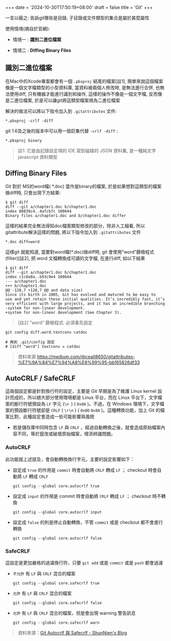 +++
date = '2024-10-30T17:50:19+08:00'
draft = false
title = 'Git'
+++

一言以蔽之: 告訴git哪些是目錄, 子目錄或文件類型的集合是屬於甚麼屬性

使用情境(摘自於官網):

* 情境一 : **識別二進位檔案**

* 情境二 : **Diffing Binary Files**

## **識別二進位檔案**

在Mac中的Xcode專案都會有一個 `.pbxproj` 結尾的檔案[註1], 簡單來說這個檔案像是一個文字檔類型的小型資料庫, 當資料被兩個人修改時, 是無法進行合併, 也無法使用diff, 只有機器才能進行識別和操作, 這樣的操作不像是一個文字檔, 反而像是二進位檔案, 於是可以讓git將這類型檔案視為二進位檔案

解決的做法可以將以下指令加入到 `.gitattributes` 文件:

```text
*.pbxproj -crlf -diff
```

git 1.6及之後的版本中可以用一個巨集代替 `-crlf -diff` :

```text
*.pbxproj binary
```

> 註1: 它是由記錄設定項的 IDE 寫到磁碟的 JSON 資料集, 是一種純文字 javascript 資料類型

## **Diffing Binary Files**

Git 對於 MS的word檔( *.doc) 當作是binary的檔案, 於是如果想對這類型的檔案做diff時, 只會出現下方結果:

```shell
$ git diff
diff --git a/chapter1.doc b/chapter1.doc
index 88839c4..4afcb7c 100644
Binary files a/chapter1.doc and b/chapter1.doc differ
```

這樣的結果完全無法得知doc檔案類型修改的部分，除非人工細看, 所以gitattribute解決這樣的問題, 將以下指令加入到 `.gitattributes` 文件

```text
*.doc diff=word
```

這樣git 就能知道, 當要對word檔(*.doc)做diff時, git 會使用”word”篩檢程式(filter)[註2], 把 word 文檔轉換成可讀的文字檔, 在進行diff, 如以下結果

```shell
$ git diff
diff --git a/chapter1.doc b/chapter1.doc
index c1c8a0a..b93c9e4 100644
--- a/chapter1.doc
+++ b/chapter1.doc
@@ -128,7 +128,7 @@ and data size)
Since its birth in 2005, Git has evolved and matured to be easy to   use and yet retain these initial qualities. It’s incredibly fast, it’s very efficient with large projects, and it has an incredible branching
-system for non-linear development.
+system for non-linear development (See Chapter 3).
```

> [註2] ”word” 篩檢程式: 必須事先設定

```shell
git config diff.word.textconv catdoc

# 再到 .git/config 設定
# [diff "word"] textconv = catdoc
```

> 資料來源
> https://medium.com/@ceall8650/gitattributes-%E7%9A%84%E7%94%A8%E8%99%95-bb165826df33


## AutoCRLF / SafeCRLF

這兩個設定都是針對換行符的設定，主要是 Git 早期是為了維護 Linux kernel 設計而成的，所以絕大部分使用環境都是 Linux 平台，而在 Linux 平台下，文字檔案的斷行符號預設為 `LF` 字元 (`\n `) ( `0x0A` )。不過，在 Windows 環境下，文字檔案的預設斷行符號卻是 `CRLF` ( `\r\n` ) ( `0x0D` `0x0A` )。這種轉換功能，加上 Git 的檔案比對，此種設定會造成一些可能影響與風險

* 若是儲存庫中同時包含 `LF` 與 `CRLF` ，經過自動轉換之後，就會造成原始檔案內容不同，等於竄改或破壞原始檔案，增添辨識問題。

### AutoCRLF

此功能就上述提及，會自動轉換換行字元，主要的設定影響如下：

* 設定成 `true` 的作用是 `commit` 時會自動將 `CRLF` 轉成 `LF` ； checkout 時會自動將 `LF` 轉成 `CRLF`

    ```shell
    git config --global core.autocrlf true
    ```

* 設定成 `input` 的作用是 commit 時會自動將 `CRLF` 轉成 `LF` ； checkout 時不轉換

    ```shell
    git config --global core.autocrlf input
    ```

* 設定成 `false` 的則是停止自動轉換，不管 `commit` 或是 checkout 都不會進行轉換

    ```shell
    git config --global core.autocrlf false
    ```

### SafeCRLF

這設定是更加嚴格的過濾換行符，只要 `git add` 或是 `commit` 或是 `push` 都會過濾

* `不允許` 有 `LF` 與 `CRLF` 混合的檔案

    ```shell
    git config --global core.safecrlf true
    ```

* `允許` 有 `LF` 與 `CRLF` 混合的檔案

    ```shell
    git config --global core.safecrlf false
    ```

* `允許` 有 `LF` 與 `CRLF` 混合的檔案，但是會出現 warning 警告訊息

    ```shell
    git config --global core.safecrlf warn
    ```

> 資料來源：[Git Autocrlf 與 Safecrlf - ShunNien's Blog](https://shunnien.github.io/2018/06/03/git-autocrlf-and-safecrlf/)
